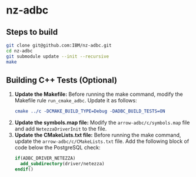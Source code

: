 # nz-adbc
## Steps to build
```bash
git clone git@github.com:IBM/nz-adbc.git
cd nz-adbc
git submodule update --init --recursive
make
```
## Building C++ Tests (Optional)

1. **Update the Makefile:**
    Before running the make command, modify the Makefile rule `run_cmake_adbc`.
    Update it as follows:
    ```cmake
    cmake ../c -DCMAKE_BUILD_TYPE=Debug -DADBC_BUILD_TESTS=ON
    ```
2. **Update the symbols.map file:**
    Modify the `arrow-adbc/c/symbols.map` file and add `NetezzaDriverInit` to the file.
3. **Update the CMakeLists.txt file:**
    Before running the make command, update the `arrow-adbc/c/CMakeLists.txt` file. Add the following block of code below the PostgreSQL check:
    ```cmake
    if(ADBC_DRIVER_NETEZZA)
      add_subdirectory(driver/netezza)
    endif()
    ```

